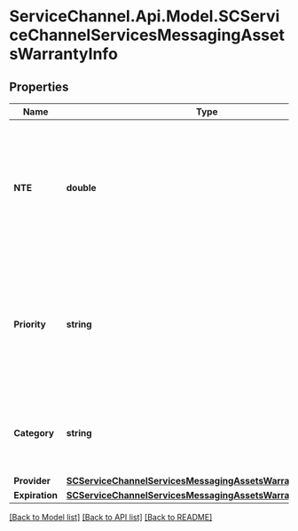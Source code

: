 # ServiceChannel.Api.Model.SCServiceChannelServicesMessagingAssetsWarrantyInfo

## Properties

Name | Type | Description | Notes
------------ | ------------- | ------------- | -------------
**NTE** | **double** | Maximum amount of money to be spent on warranty services in USD. Value -1  means that the amount is not applicable. | [optional] 
**Priority** | **string** | Defines how quickly warranty services should be provided, for example, *Emergency-4 Hours*, *Normal-48 Hours*, *7 Days*. | [optional] 
**Category** | **string** | Warranty category, for example, *ADVISE ONLY*, *REPAIR*, *DISASTER*. | [optional] 
**Provider** | [**SCServiceChannelServicesMessagingAssetsWarrantyProvider**](SCServiceChannelServicesMessagingAssetsWarrantyProvider.md) |  | [optional] 
**Expiration** | [**SCServiceChannelServicesMessagingAssetsWarrantyExpiration**](SCServiceChannelServicesMessagingAssetsWarrantyExpiration.md) |  | [optional] 

[[Back to Model list]](../README.md#documentation-for-models) [[Back to API list]](../README.md#documentation-for-api-endpoints) [[Back to README]](../README.md)

